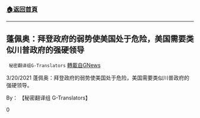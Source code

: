###  [:house:返回首頁](https://github.com/ourhimalayas/txt)
---

## 蓬佩奥：拜登政府的弱势使美国处于危险，美国需要类似川普政府的强硬领导
` 秘密翻译组G-Translators` [轉載自GNews](https://gnews.org/zh-hans/1006914/)

3/20/2021 蓬佩奥：拜登政府的弱势使美国处于危险，美国需要类似川普政府的强硬领导。

By： 【秘密翻译组 G-Translators】



0
